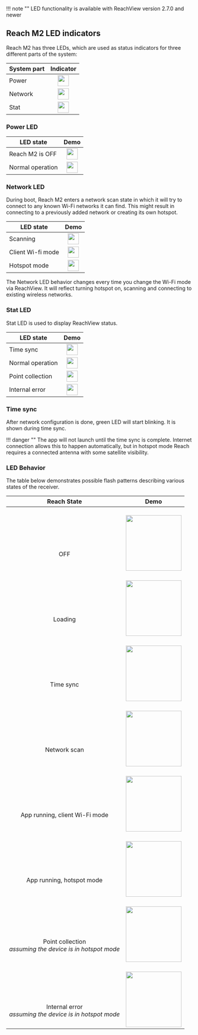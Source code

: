 !!! note ""
    LED functionality is available with ReachView version 2.7.0 and newer 

## Reach M2 LED indicators

Reach M2 has three LEDs, which are used as status indicators for three different parts of the system:

| System part | Indicator |
|-----------|------|
|Power|<div style="text-align: center;"><img src="../img/reachm2/led-status/orange.png" style="width: 30px;"></div>  |
|Network|<div style="text-align: center;"><img src="../img/reachm2/led-status/blue.png" style="width: 30px;"></div>  |
|Stat|<div style="text-align: center;"><img src="../img/reachm2/led-status/green.png" style="width: 30px;"></div>  |



### Power LED 

| LED state | Demo |
|-----------|------|
|Reach M2 is OFF |<div style="text-align: center;"><img src="../img/reachm2/led-status/grey.png" style="width: 30px;"></div>  |
|Normal operation|<div style="text-align: center;"><img src="../img/reachm2/led-status/orange.png" style="width: 30px;"></div>  |


### Network LED

During boot, Reach M2 enters a network scan state in which it will try to connect to any known Wi-Fi networks it can find. This might result in connecting to a previously added network or creating its own hotspot.

| LED state | Demo |
|-----------|------|
|Scanning|<div style="text-align: center;"><img src="../img/reachm2/led-status/network-scanning-led.gif" style="width: 30px;"></div>  |
|Client Wi-fi mode|<div style="text-align: center;"><img src="../img/reachm2/led-status/client-led.gif" style="width: 30px;"></div>  |
|Hotspot mode|<div style="text-align: center;"><img src="../img/reachm2/led-status/blue.png" style="width: 30px;"></div>  |

The Network LED behavior changes every time you change the Wi-Fi mode via ReachView. It will reflect turning hotspot on, scanning and connecting to existing wireless networks.

### Stat LED

Stat LED is used to display ReachView status. 

| LED state | Demo |
|-----------|------|
|Time sync|<div style="text-align: center;"><img src="../img/reachm2/led-status/time-sync-led.gif" style="width: 30px;"></div>  |
|Normal operation|<div style="text-align: center;"><img src="../img/reachm2/led-status/green.png" style="width: 30px;"></div>  |
|Point collection|<div style="text-align: center;"><img src="../img/reachm2/led-status/point-collection-led.gif" style="width: 30px;"></div>  |
|Internal error|<div style="text-align: center;"><img src="../img/reachm2/led-status/grey.png" style="width: 30px;"></div>  |


### Time sync
After network configuration is done, green LED will start blinking. It is shown during time sync.

!!! danger ""
    The app will not launch until the time sync is complete. Internet connection allows this to happen automatically, but in hotspot mode Reach requires a connected antenna with some satellite visibility.



### LED Behavior

The table below demonstrates possible flash patterns describing various states of the receiver.  


| Reach State  |  Demo |
|--------------|-------|
|<br><br><br><br> <div style="text-align: center;">    OFF   </div>   | <br>  <div style="text-align: center;"><img src="../img/reachm2/led-status/off.png" style="height: 150px;"></div> |
|<br><br><br><br> <div style="text-align: center;">    Loading   </div>   | <br>  <div style="text-align: center;"><img src="../img/reachm2/led-status/loading.gif" style="height: 150px;"></div> |
|<br><br><br><br> <div style="text-align: center;">    Time sync   </div>   | <br>  <div style="text-align: center;"><img src="../img/reachm2/led-status/time-sync.gif" style="height: 150px;"></div> |
|<br><br><br><br> <div style="text-align: center;">    Network scan   </div>   | <br>  <div style="text-align: center;"><img src="../img/reachm2/led-status/network-scan.gif" style="height: 150px;"></div> |
|<br><br><br><br> <div style="text-align: center;">     App running, client Wi-Fi mode   </div>   | <br>  <div style="text-align: center;"><img src="../img/reachm2/led-status/running-client.gif" style="height: 150px;"></div>
|<br><br><br><br> <div style="text-align: center;">    App running, hotspot mode   </div>   | <br>  <div style="text-align: center;"><img src="../img/reachm2/led-status/running-hotspot.gif" style="height: 150px;"></div> |
|<br><br><br><br> <div style="text-align: center;">    Point collection <br> _assuming the device is in hotspot mode_   </div>   | <br>  <div style="text-align: center;"><img src="../img/reachm2/led-status/point-collection.gif" style="height: 150px;"></div>
|<br><br><br><br> <div style="text-align: center;">    Internal error <br> _assuming the device is in hotspot mode_   </div>   | <br>  <div style="text-align: center;"><img src="../img/reachm2/led-status/error.png" style="height: 150px;"></div>
